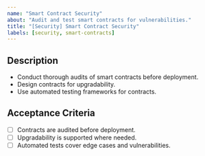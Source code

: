```yaml
---
name: "Smart Contract Security"
about: "Audit and test smart contracts for vulnerabilities."
title: "[Security] Smart Contract Security"
labels: [security, smart-contracts]
---
```


## Description
- Conduct thorough audits of smart contracts before deployment.
- Design contracts for upgradability.
- Use automated testing frameworks for contracts.

## Acceptance Criteria
- [ ] Contracts are audited before deployment.
- [ ] Upgradability is supported where needed.
- [ ] Automated tests cover edge cases and vulnerabilities.
